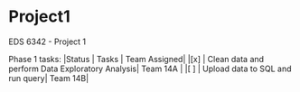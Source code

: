 # Project1
EDS 6342 - Project 1

Phase 1 tasks:
|Status | Tasks | Team Assigned| 
|[x] |  Clean data and perform Data Exploratory Analysis|  Team 14A |
|[ ] | Upload data to SQL and run query| Team 14B|
